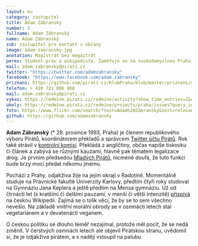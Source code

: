 ```yaml
---
layout: eu
category: zastupitel
title: Adam Zábranský
number: 3
fullname: Adam Zábranský
name: Adam Zábranský
sub: zastupitel pro kontakt s občany
image: adam-zabransky.jpg
anotation: Magistrát bez megaztrát
perex: Student práv a wikipedista. Zaměřuje se na svobodomyslnou Prahu, sběr podnětů od občanů, právní analýzu dokumentů.
mail: adam.zabransky@pirati.cz
twitter: "https://twitter.com/adamzabransky"
facebook: "https://www.facebook.com/adam.zabransky"
priznani: https://github.com/pirati-cz/KlubPraha/blob/master/priznani/adam-zabransky.md
telefon: + 420 721 006 868
mail: adam.zabransky@pirati.cz
vykaz: https://redmine.pirati.cz/redmine/activity?show_time_entries=1&user_id=16
ukoly: https://redmine.pirati.cz/redmine/projects/praha/issues?query_id=8
foto: https://www.flickr.com/search/?text=Adam%20Zábranský&sort=relevance&user_id=68741528%40N03
github: https://github.com/adamzabransky
---
```


**Adam Zábranský** (* 28. prosince 1993, Praha) je členem republikového výboru Pirátů, koordinátorem překladů a správcem [Twitter účtu Pirátů](https///twitter.com/PiratePartyCZ). Rok také strávil v [kontrolní komisi](/kk/start). Překládá z angličtiny, občas napíše tiskovku či článek a zabývá se různými kauzami, hlavně pak tématem legalizace drog. Je prvním předsedou [Mladých Pirátů](http://mladipirati.cz/index.php?title=Hlavn%C3%AD_strana), nicméně doufá, že tuto funkci bude brzy moci předat někomu jinému.

Pochází z Prahy, odjakživa žije na jejím okraji v Radotíně. Momentálně studuje na Právnické fakultě Univerzity Karlovy, předtím čtyři roky studoval na Gymnáziu Jana Keplera a ještě předtím na Mensa gymnáziu. Už od čtrnácti let (s kratšími či delšími pauzami, v menší či větší intenzitě) [přispívá](http://cs.wikipedia.org/wiki/Wikipedista:Adam_Z%C3%A1bransk%C3%BD) na českou Wikipedii. Zajímá se o tolik věcí, že by se to sem všechno nevešlo. Na základě vnitřní morální obrody se v osmnácti letech stal vegetariánem a v devatenácti veganem.

O českou politiku se dlouho téměř nezajímal, protože měl pocit, že se nedá změnit. V čerstvých osmnácti letech ale objevil Pirátskou stranu, uvědomil si, že je odjakživa pirátem, a s nadějí vstoupil na palubu.
